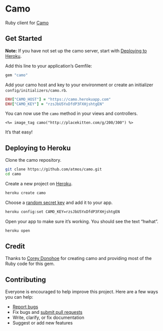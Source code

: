 # Camo

Ruby client for [Camo](https://github.com/atmos/camo)

## Get Started

**Note:** If you have not set up the camo server, start with [Deploying to Heroku](#deploying-to-heroku).

Add this line to your application’s Gemfile:

```ruby
gem "camo"
```

Add your camo host and key to your environment or create an initializer `config/initializers/camo.rb`.

```ruby
ENV["CAMO_HOST"] = "https://camo.herokuapp.com"
ENV["CAMO_KEY"] = "rzsJbU5YxDfdP3FXHjshtgEN"
```

You can now use the `camo` method in your views and controllers.

```erb
<%= image_tag camo("http://placekitten.com/g/200/300") %>
```

It’s that easy!

## Deploying to Heroku

Clone the camo repository.

```sh
git clone https://github.com/atmos/camo.git
cd camo
```

Create a new project on [Heroku](https://www.heroku.com/).

```sh
heroku create camo
```

Choose a [random secret key](https://www.random.org/passwords/?num=20&len=24&format=html&rnd=new) and add it to your app.

```sh
heroku config:set CAMO_KEY=rzsJbU5YxDfdP3FXHjshtgEN
```

Open your app to make sure it’s working. You should see the text “hwhat”.

```sh
heroku open
```

## Credit

Thanks to [Corey Donohoe](https://github.com/atmos) for creating camo and providing most of the Ruby code for this gem.

## Contributing

Everyone is encouraged to help improve this project. Here are a few ways you can help:

- [Report bugs](https://github.com/ankane/camo/issues)
- Fix bugs and [submit pull requests](https://github.com/ankane/camo/pulls)
- Write, clarify, or fix documentation
- Suggest or add new features
